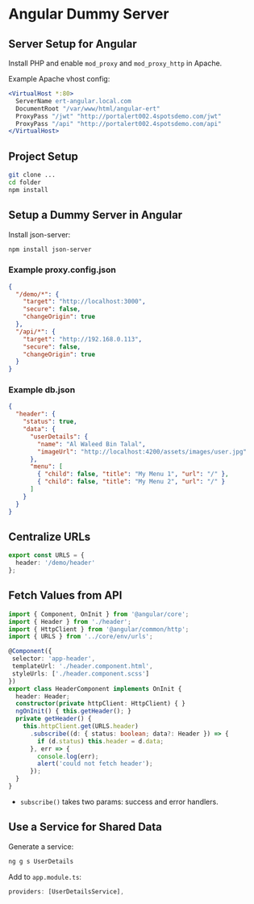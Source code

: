# Angular Dummy Server

## Server Setup for Angular

Install PHP and enable `mod_proxy` and `mod_proxy_http` in Apache.

Example Apache vhost config:
```apache
<VirtualHost *:80>
  ServerName ert-angular.local.com
  DocumentRoot "/var/www/html/angular-ert"
  ProxyPass "/jwt" "http://portalert002.4spotsdemo.com/jwt"
  ProxyPass "/api" "http://portalert002.4spotsdemo.com/api"
</VirtualHost>
```

## Project Setup
```sh
git clone ...
cd folder
npm install
```

## Setup a Dummy Server in Angular
Install json-server:
```sh
npm install json-server
```

### Example proxy.config.json
```json
{
  "/demo/*": {
    "target": "http://localhost:3000",
    "secure": false,
    "changeOrigin": true
  },
  "/api/*": {
    "target": "http://192.168.0.113",
    "secure": false,
    "changeOrigin": true
  }
}
```

### Example db.json
```json
{
  "header": {
    "status": true,
    "data": {
      "userDetails": {
        "name": "Al Waleed Bin Talal",
        "imageUrl": "http://localhost:4200/assets/images/user.jpg"
      },
      "menu": [
        { "child": false, "title": "My Menu 1", "url": "/" },
        { "child": false, "title": "My Menu 2", "url": "/" }
      ]
    }
  }
}
```

## Centralize URLs
```typescript
export const URLS = {
  header: '/demo/header'
};
```

## Fetch Values from API
```typescript
import { Component, OnInit } from '@angular/core';
import { Header } from './header';
import { HttpClient } from '@angular/common/http';
import { URLS } from '../core/env/urls';

@Component({
 selector: 'app-header',
 templateUrl: './header.component.html',
 styleUrls: ['./header.component.scss']
})
export class HeaderComponent implements OnInit {
  header: Header;
  constructor(private httpClient: HttpClient) { }
  ngOnInit() { this.getHeader(); }
  private getHeader() {
    this.httpClient.get(URLS.header)
      .subscribe((d: { status: boolean; data?: Header }) => {
        if (d.status) this.header = d.data;
      }, err => {
        console.log(err);
        alert('could not fetch header');
      });
  }
}
```

- `subscribe()` takes two params: success and error handlers.

## Use a Service for Shared Data
Generate a service:
```sh
ng g s UserDetails
```
Add to `app.module.ts`:
```typescript
providers: [UserDetailsService],
```
